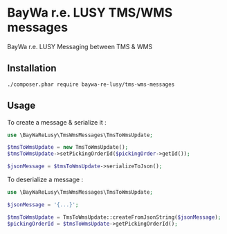 BayWa r.e. LUSY TMS/WMS messages
================================

BayWa r.e. LUSY Messaging between TMS &amp; WMS

## Installation
```shell
./composer.phar require baywa-re-lusy/tms-wms-messages
```

## Usage
To create a message & serialize it :
```php
use \BayWaReLusy\TmsWmsMessages\TmsToWmsUpdate;

$tmsToWmsUpdate = new TmsToWmsUpdate();
$tmsToWmsUpdate->setPickingOrderId($pickingOrder->getId());

$jsonMessage = $tmsToWmsUpdate->serializeToJson();
```

To deserialize a message :
```php
use \BayWaReLusy\TmsWmsMessages\TmsToWmsUpdate;

$jsonMessage = '{...}';

$tmsToWmsUpdate = TmsToWmsUpdate::createFromJsonString($jsonMessage);
$pickingOrderId = $tmsToWmsUpdate->getPickingOrderId();
```
